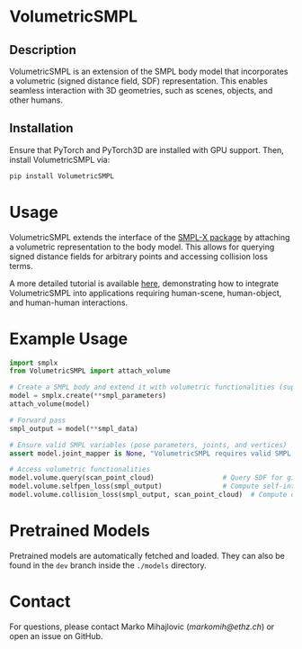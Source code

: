 # VolumetricSMPL

## Description
VolumetricSMPL is an extension of the SMPL body model that incorporates a volumetric (signed distance field, SDF) representation. This enables seamless interaction with 3D geometries, such as scenes, objects, and other humans.

## Installation
Ensure that PyTorch and PyTorch3D are installed with GPU support. Then, install VolumetricSMPL via:
```bash
pip install VolumetricSMPL
```

# Usage
VolumetricSMPL extends the interface of the [SMPL-X package](https://github.com/vchoutas/smplx) by attaching a volumetric representation to the body model. This allows for querying signed distance fields for arbitrary points and accessing collision loss terms.

A more detailed tutorial is available [here](https://github.com/markomih/VolumetricSMPL_applications/), demonstrating how to integrate VolumetricSMPL into applications requiring human-scene, human-object, and human-human interactions.

# Example Usage
```python
import smplx
from VolumetricSMPL import attach_volume

# Create a SMPL body and extend it with volumetric functionalities (supports SMPL, SMPLH, and SMPL-X)
model = smplx.create(**smpl_parameters)
attach_volume(model)

# Forward pass
smpl_output = model(**smpl_data)  

# Ensure valid SMPL variables (pose parameters, joints, and vertices)
assert model.joint_mapper is None, "VolumetricSMPL requires valid SMPL joints as input."

# Access volumetric functionalities
model.volume.query(scan_point_cloud)                 # Query SDF for given points
model.volume.selfpen_loss(smpl_output)               # Compute self-intersection loss
model.volume.collision_loss(smpl_output, scan_point_cloud)  # Compute collisions with external geometries
```

# Pretrained Models
Pretrained models are automatically fetched and loaded. They can also be found in the `dev` branch inside the `./models` directory.

# Contact
For questions, please contact Marko Mihajlovic (_markomih@ethz.ch_) or open an issue on GitHub. 
